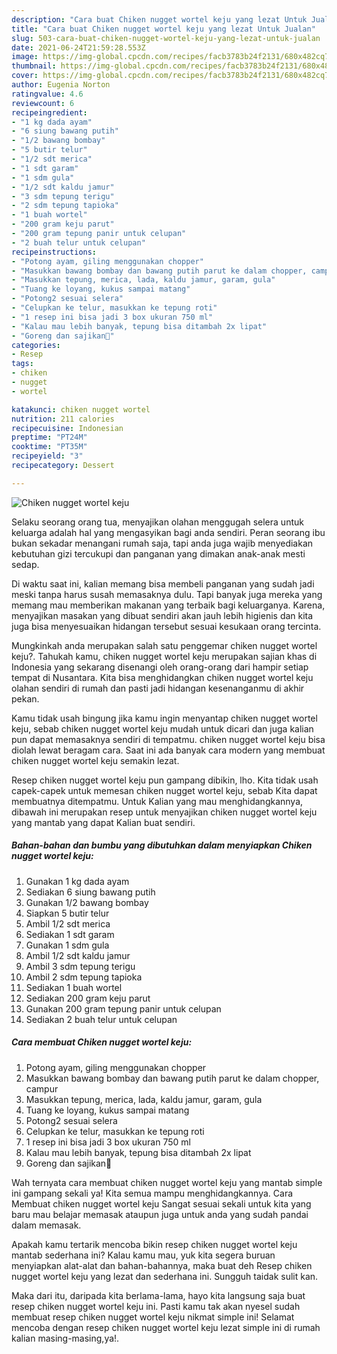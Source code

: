 ```yaml
---
description: "Cara buat Chiken nugget wortel keju yang lezat Untuk Jualan"
title: "Cara buat Chiken nugget wortel keju yang lezat Untuk Jualan"
slug: 503-cara-buat-chiken-nugget-wortel-keju-yang-lezat-untuk-jualan
date: 2021-06-24T21:59:28.553Z
image: https://img-global.cpcdn.com/recipes/facb3783b24f2131/680x482cq70/chiken-nugget-wortel-keju-foto-resep-utama.jpg
thumbnail: https://img-global.cpcdn.com/recipes/facb3783b24f2131/680x482cq70/chiken-nugget-wortel-keju-foto-resep-utama.jpg
cover: https://img-global.cpcdn.com/recipes/facb3783b24f2131/680x482cq70/chiken-nugget-wortel-keju-foto-resep-utama.jpg
author: Eugenia Norton
ratingvalue: 4.6
reviewcount: 6
recipeingredient:
- "1 kg dada ayam"
- "6 siung bawang putih"
- "1/2 bawang bombay"
- "5 butir telur"
- "1/2 sdt merica"
- "1 sdt garam"
- "1 sdm gula"
- "1/2 sdt kaldu jamur"
- "3 sdm tepung terigu"
- "2 sdm tepung tapioka"
- "1 buah wortel"
- "200 gram keju parut"
- "200 gram tepung panir untuk celupan"
- "2 buah telur untuk celupan"
recipeinstructions:
- "Potong ayam, giling menggunakan chopper"
- "Masukkan bawang bombay dan bawang putih parut ke dalam chopper, campur"
- "Masukkan tepung, merica, lada, kaldu jamur, garam, gula"
- "Tuang ke loyang, kukus sampai matang"
- "Potong2 sesuai selera"
- "Celupkan ke telur, masukkan ke tepung roti"
- "1 resep ini bisa jadi 3 box ukuran 750 ml"
- "Kalau mau lebih banyak, tepung bisa ditambah 2x lipat"
- "Goreng dan sajikan🧡"
categories:
- Resep
tags:
- chiken
- nugget
- wortel

katakunci: chiken nugget wortel 
nutrition: 211 calories
recipecuisine: Indonesian
preptime: "PT24M"
cooktime: "PT35M"
recipeyield: "3"
recipecategory: Dessert

---
```



![Chiken nugget wortel keju](https://img-global.cpcdn.com/recipes/facb3783b24f2131/680x482cq70/chiken-nugget-wortel-keju-foto-resep-utama.jpg)

Selaku seorang orang tua, menyajikan olahan menggugah selera untuk keluarga adalah hal yang mengasyikan bagi anda sendiri. Peran seorang ibu bukan sekadar menangani rumah saja, tapi anda juga wajib menyediakan kebutuhan gizi tercukupi dan panganan yang dimakan anak-anak mesti sedap.

Di waktu  saat ini, kalian memang bisa membeli panganan yang sudah jadi meski tanpa harus susah memasaknya dulu. Tapi banyak juga mereka yang memang mau memberikan makanan yang terbaik bagi keluarganya. Karena, menyajikan masakan yang dibuat sendiri akan jauh lebih higienis dan kita juga bisa menyesuaikan hidangan tersebut sesuai kesukaan orang tercinta. 



Mungkinkah anda merupakan salah satu penggemar chiken nugget wortel keju?. Tahukah kamu, chiken nugget wortel keju merupakan sajian khas di Indonesia yang sekarang disenangi oleh orang-orang dari hampir setiap tempat di Nusantara. Kita bisa menghidangkan chiken nugget wortel keju olahan sendiri di rumah dan pasti jadi hidangan kesenanganmu di akhir pekan.

Kamu tidak usah bingung jika kamu ingin menyantap chiken nugget wortel keju, sebab chiken nugget wortel keju mudah untuk dicari dan juga kalian pun dapat memasaknya sendiri di tempatmu. chiken nugget wortel keju bisa diolah lewat beragam cara. Saat ini ada banyak cara modern yang membuat chiken nugget wortel keju semakin lezat.

Resep chiken nugget wortel keju pun gampang dibikin, lho. Kita tidak usah capek-capek untuk memesan chiken nugget wortel keju, sebab Kita dapat membuatnya ditempatmu. Untuk Kalian yang mau menghidangkannya, dibawah ini merupakan resep untuk menyajikan chiken nugget wortel keju yang mantab yang dapat Kalian buat sendiri.

<!--inarticleads1-->

##### Bahan-bahan dan bumbu yang dibutuhkan dalam menyiapkan Chiken nugget wortel keju:

1. Gunakan 1 kg dada ayam
1. Sediakan 6 siung bawang putih
1. Gunakan 1/2 bawang bombay
1. Siapkan 5 butir telur
1. Ambil 1/2 sdt merica
1. Sediakan 1 sdt garam
1. Gunakan 1 sdm gula
1. Ambil 1/2 sdt kaldu jamur
1. Ambil 3 sdm tepung terigu
1. Ambil 2 sdm tepung tapioka
1. Sediakan 1 buah wortel
1. Sediakan 200 gram keju parut
1. Gunakan 200 gram tepung panir untuk celupan
1. Sediakan 2 buah telur untuk celupan




<!--inarticleads2-->

##### Cara membuat Chiken nugget wortel keju:

1. Potong ayam, giling menggunakan chopper
1. Masukkan bawang bombay dan bawang putih parut ke dalam chopper, campur
1. Masukkan tepung, merica, lada, kaldu jamur, garam, gula
1. Tuang ke loyang, kukus sampai matang
1. Potong2 sesuai selera
1. Celupkan ke telur, masukkan ke tepung roti
1. 1 resep ini bisa jadi 3 box ukuran 750 ml
1. Kalau mau lebih banyak, tepung bisa ditambah 2x lipat
1. Goreng dan sajikan🧡




Wah ternyata cara membuat chiken nugget wortel keju yang mantab simple ini gampang sekali ya! Kita semua mampu menghidangkannya. Cara Membuat chiken nugget wortel keju Sangat sesuai sekali untuk kita yang baru mau belajar memasak ataupun juga untuk anda yang sudah pandai dalam memasak.

Apakah kamu tertarik mencoba bikin resep chiken nugget wortel keju mantab sederhana ini? Kalau kamu mau, yuk kita segera buruan menyiapkan alat-alat dan bahan-bahannya, maka buat deh Resep chiken nugget wortel keju yang lezat dan sederhana ini. Sungguh taidak sulit kan. 

Maka dari itu, daripada kita berlama-lama, hayo kita langsung saja buat resep chiken nugget wortel keju ini. Pasti kamu tak akan nyesel sudah membuat resep chiken nugget wortel keju nikmat simple ini! Selamat mencoba dengan resep chiken nugget wortel keju lezat simple ini di rumah kalian masing-masing,ya!.

